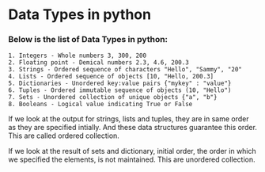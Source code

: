 # Data Types in python
### Below is the list of Data Types in python:

	1. Integers - Whole numbers 3, 300, 200
	2. Floating point - Demical numbers 2.3, 4.6, 200.3
	3. Strings - Ordered sequence of characters "Hello", "Sammy", "20"
	4. Lists - Ordered sequence of objects [10, "Hello, 200.3]
	5. Dictionaries - Unordered key:value pairs {"mykey" : "value"}
	6. Tuples - Ordered immutable sequence of objects (10, "Hello")
	7. Sets - Unordered collection of unique objects {"a", "b"}
	8. Booleans - Logical value indicating True or False

If we look at the output for strings, lists and tuples, they are in same order as they are specified intially. And these data structures guarantee this order. This are called ordered collection.

If we look at the result of sets and dictionary, initial order, the order in which we specified the elements, is not maintained. This are unordered collection.
